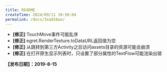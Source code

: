 ```yaml
---
title: README
createTime: 2024/09/11 10:50:04
permalink: /docs/3xa918wo/
---
```


- **[修正]** TouchMove事件可能乱序
- **[修正]** egret.RenderTexture.toDataURL返回值为空
- **[修正]** 从跳转到第三方Activity之后访问assets目录的资源可能会崩溃
- **[修正]** 在打开原生显示列表时，只设置了部分属性的TextFlow可能渲染出错

**【发布日期】：2019-8-15**
